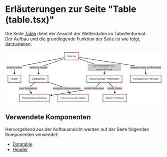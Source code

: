# Erläuterungen zur Seite "Table (table.tsx)"
Die Seite [Table](../src/pages/table.tsx) dient der Ansicht der Wetterdaten im Tabellenformat. <br>
Der Aufbau und die grundlegende Funktion der Seite ist wie folgt, darzustellen:

![Overview](../doc/img/Table_Page.png)

## Verwendete Komponenten
Hervorgehend aus der Aufbauansicht werden auf der Seite folgenden Komponenten verwendet:
- [Datatable](../src/components/datatable.tsx)
- [Header](../src/layouts/header.tsx)


